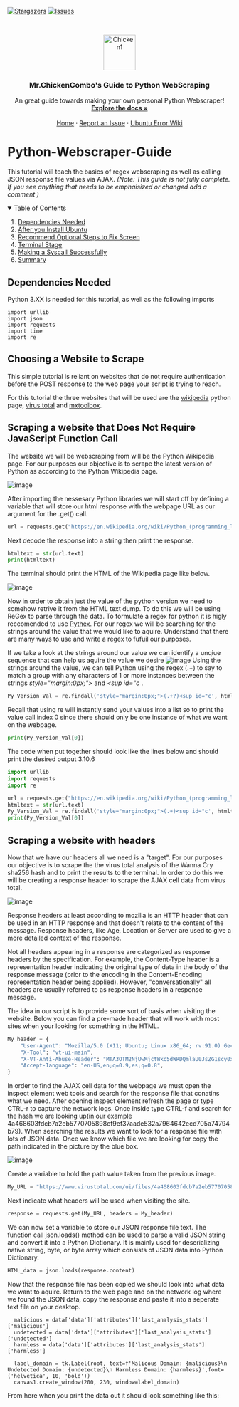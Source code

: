 [![Stargazers][stars-shield]][stars-url]
[![Issues][issues-shield]][issues-url]


&nbsp;
&nbsp;

[stars-shield]: https://img.shields.io/github/stars/PseudoSyntax/Ubuntu-20.04-Kernel-Setup-Instructions.svg?style=flat-square
[stars-url]: https://github.com/PseudoSyntax/Ubuntu-20.04-Kernel-Setup-Instructions/stargazers
<!--style=flat-square   and  style=for-the-badge-->
[issues-shield]: https://img.shields.io/github/issues/PseudoSyntax/Ubuntu-20.04-Kernel-Setup-Instructions.svg?style=flat-square
[issues-url]: https://github.com/PseudoSyntax/Ubuntu-20.04-Kernel-Setup-Instructions/issues


<!-- PROJECT LOGO -->

<p align="center">
  <a href="https://sketchywebsite.net/">
     <img width="72" alt="Chicken1" width="80" height="80" src="https://user-images.githubusercontent.com/43308680/132917546-e46cdfeb-0f53-4868-af4c-9c3a0742a332.PNG">
  </a>
  
  
  <h3 align="center">Mr.ChickenCombo's Guide to Python WebScraping</h3>

  <p align="center">
    An great guide towards making your own personal Python Webscraper!
    <br />
    <a href="https://github.com/PseudoSyntax/Ubuntu-20.04-Kernel-Setup-Instructions/wiki"><strong>Explore the docs »</strong></a>
    <br />
    <br />
    <a href="https://github.com/PseudoSyntax/Ubuntu-20.04-Kernel-Setup-Instructions">Home</a>
    ·
    <a href="https://github.com/PseudoSyntax/Ubuntu-20.04-Kernel-Setup-Instructions/issues">Report an Issue</a>
    ·
    <a href="https://github.com/PseudoSyntax/Ubuntu-20.04-Kernel-Setup-Instructions/wiki">Ubuntu Error Wiki</a>
  </p>
</p>

# Python-Webscraper-Guide

This tutorial will teach the basics of regex webscraping as well as calling JSON response file values via AJAX. 
*(Note: This guide is not fully complete. If you see anything that needs to be emphaisized or changed add a comment )*



<!-- TABLE OF CONTENTS -->
<details open="open">
  <summary>Table of Contents</summary>
  <ol>
    <li>
      <a href="#Dependencies-Needed">Dependencies Needed</a>
    </li>
    <li><a href="#After-you-Install-Ubuntu">After you Install Ubuntu</a></li>
    <li><a href="#Recommend-Optional-Steps-to-Fix-Screen">Recommend Optional Steps to Fix Screen</a></li>
    <li><a href="#Terminal-Stage">Terminal Stage</a></li>
    <li><a href="#Making-a-Syscall-Successfully">Making a Syscall Successfully</a></li>
    <li><a href="#Summary">Summary</a></li>
  </ol>
</details>

## Dependencies Needed
Python 3.XX is needed for this tutorial, as well as the following imports

```
import urllib
import json
import requests
import time
import re
```

## Choosing a Website to Scrape

This simple tutorial is reliant on websites that do not require authentication before the POST response to the web page your script is trying to reach.

For this tutorial the three websites that will be used are the [wikipedia](https://en.wikipedia.org/wiki/Python_(programming_language)) python page, [virus total](https://www.virustotal.com/gui/home/upload) and [mxtoolbox](https://mxtoolbox.com/).


## Scraping a website that Does Not Require JavaScript Function Call
The website we will be webscraping from will be the Python Wikipedia page. For our purposes our objective is to scrape the latest version of Python as according to the Python Wikipedia page. 

![image](https://user-images.githubusercontent.com/43308680/183219357-484bc5e9-ab83-4fd3-b7ca-519b161364f0.png)

After importing the nessesary Python libraries we will start off by defining a variable that will store our html response with the webpage URL as our argument for the .get() call.
```python
url = requests.get("https://en.wikipedia.org/wiki/Python_(programming_language)")
```
Next decode the response into a string then print the response.
```python
htmltext = str(url.text)
print(htmltext)
```
The terminal should print the HTML of the Wikipedia page like below.

![image](https://user-images.githubusercontent.com/43308680/183713561-0e295cfa-3e65-425d-8951-caed949b6acd.png)

Now in order to obtain just the value of the python version we need to somehow retrive it from the HTML text dump. To do this we will be using ReGex to parse through the data. To formulate a regex for python it is higly reccomended to use [Pythex](https://pythex.org/). For our regex we will be searching for the strings around the value that we would like to aquire. Understand that there are many ways to use and write a regex to fufuil our purposes.
   
If we take a look at the strings around our value we can identify a unqiue sequence that can help us aquire the value we desire
![image](https://user-images.githubusercontent.com/43308680/183718308-0dc201a1-8a16-432e-b3ab-c0d578d022d5.png)
Using the strings around the value, we can tell Python using the regex (.+) to say to match a group with any characters of 1 or more instances between the strings *style="margin:0px;">* and *<sup id="c* .
```python
Py_Version_Val = re.findall('style="margin:0px;">(.+?)<sup id="c', htmltext)
```
Recall that using re will instantly send your values into a list so to print the value call index 0 since there should only be one instance of what we want on the webpage.
```python
print(Py_Version_Val[0])
```
 The code when put together should look like the lines below and should print the desired output 3.10.6
```python
import urllib
import requests
import re

url = requests.get("https://en.wikipedia.org/wiki/Python_(programming_language)")
htmltext = str(url.text)
Py_Version_Val = re.findall('style="margin:0px;">(.+)<sup id="c', htmltext)
print(Py_Version_Val[0])
```




## Scraping a website with headers
Now that we have our headers all we need is a "target". For our purposes our objective is to scrape the the virus total analysis of the Wanna Cry sha256 hash and to print the results to the terminal. In order to do this we will be creating a response header to scrape the AJAX cell data from virus total.
  
![image](https://user-images.githubusercontent.com/43308680/183725863-6fad4783-6620-4d15-bc6c-ab05156349b5.png)

Response headers at least according to mozilla is an HTTP header that can be used in an HTTP response and that doesn't relate to the content of the message. Response headers, like Age, Location or Server are used to give a more detailed context of the response.

Not all headers appearing in a response are categorized as response headers by the specification. For example, the Content-Type header is a representation header indicating the original type of data in the body of the response message (prior to the encoding in the Content-Encoding representation header being applied). However, "conversationally" all headers are usually referred to as response headers in a response message.

The idea in our script is to provide some sort of basis when visiting the website. Below you can find a pre-made header that will work with most sites when your looking for something in the HTML.
 
```python
My_header = {
    "User-Agent": "Mozilla/5.0 (X11; Ubuntu; Linux x86_64; rv:91.0) Gecko/20100101 Firefox/91.0",
    "X-Tool": "vt-ui-main",
    "X-VT-Anti-Abuse-Header": "MTA3OTM2NjUwMjctWkc5dWRDQmlaU0JsZG1scy0xNjMxMTE3NzQyLjY1",
    "Accept-Ianguage": "en-US,en;q=0.9,es;q=0.8",
}
```
  
  

In order to find the AJAX cell data for the webpage we must open the inspect element web tools and search for the response file that conatins what we need. After opening inspect element refresh the page or type CTRL-r to capture the network logs. Once inside type CTRL-f and search for the hash we are looking up(in our example 4a468603fdcb7a2eb5770705898cf9ef37aade532a7964642ecd705a74794b79). When searching the results we want to look for a response file with lots of JSON data. Once we know which file we are looking for copy the path indicated in the picture by the blue box. 
  
![image](https://user-images.githubusercontent.com/43308680/183736430-d209c99f-e3a5-4562-97c7-0af43fe9cb65.png)




Create a variable to hold the path value taken from the previous image.
```python
My_URL = "https://www.virustotal.com/ui/files/4a468603fdcb7a2eb5770705898cf9ef37aade532a7964642ecd705a74794b79"
```
  
Next indicate what headers will be used when visiting the site.
```python
response = requests.get(My_URL, headers = My_header)
```
  
We can now set a variable to store our JSON response file text. The function call json.loads() method can be used to parse a valid JSON string and convert it into a Python Dictionary. It is mainly used for deserializing native string, byte, or byte array which consists of JSON data into Python Dictionary.
  
```python
HTML_data = json.loads(response.content)
```

Now that the response file has been copied we should look into what data we want to aquire. Return to the web page and on the network log where we found the JSON data, copy the response and paste it into a seperate text file on your desktop.










  
  ```
    malicious = data['data']['attributes']['last_analysis_stats']['malicious']
    undetected = data['data']['attributes']['last_analysis_stats']['undetected']
    harmless = data['data']['attributes']['last_analysis_stats']['harmless']

    label_domain = tk.Label(root, text=f'Malicous Domain: {malicious}\n Undetected Domain: {undetected}\n Harmless Domain: {harmless}',font=('helvetica', 10, 'bold'))
    canvas1.create_window(200, 230, window=label_domain)
  ```



From here when you print the data out it should look something like this:


















